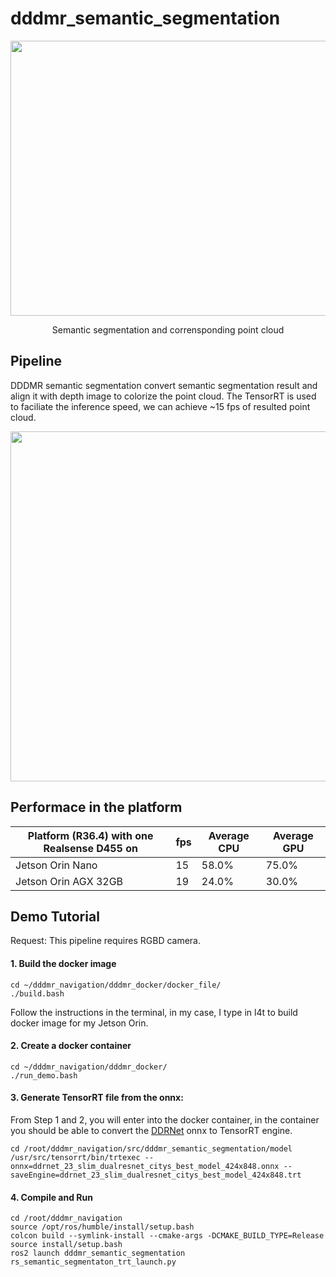 # dddmr_semantic_segmentation

<p align='center'>
    <img src="https://github.com/dfl-rlab/dddmr_documentation_materials/blob/main/dddmr_semantic_segmentation/dddmr_semantic_segmentation_to_pointcloud.gif" width="640" height="440"/><p align='center'>Semantic segmentation and corrensponding point cloud</p>
</p>

## Pipeline

DDDMR semantic segmentation convert semantic segmentation result and align it with depth image to colorize the point cloud.
The TensorRT is used to faciliate the inference speed, we can achieve ~15 fps of resulted point cloud.

<p align='center'>
    <img src="https://github.com/dfl-rlab/dddmr_documentation_materials/blob/main/dddmr_semantic_segmentation/dddmr%20semantic%20segmentation.png" width="780" height="560"/>
</p>

## Performace in the platform

| Platform (R36.4) with one Realsense D455 on                                 | fps   | Average CPU   | Average GPU  |
|-----------------------------------------------------------------------------|-------|---------------|--------------|
| Jetson Orin Nano                                                            | 15    | 58.0%         | 75.0%        |
| Jetson Orin AGX 32GB                                                        | 19    | 24.0%         | 30.0%        |

## Demo Tutorial

Request:
This pipeline requires RGBD camera.

#### 1. Build the docker image
```
cd ~/dddmr_navigation/dddmr_docker/docker_file/
./build.bash
```
Follow the instructions in the terminal, in my case, I type in l4t to build docker image for my Jetson Orin.

#### 2. Create a docker container
```
cd ~/dddmr_navigation/dddmr_docker/
./run_demo.bash
```

#### 3. Generate TensorRT file from the onnx:
From Step 1 and 2, you will enter into the docker container, in the container you should be able to convert the [DDRNet](https://github.com/ydhongHIT/DDRNet) onnx to TensorRT engine.
```
cd /root/dddmr_navigation/src/dddmr_semantic_segmentation/model
/usr/src/tensorrt/bin/trtexec --onnx=ddrnet_23_slim_dualresnet_citys_best_model_424x848.onnx --saveEngine=ddrnet_23_slim_dualresnet_citys_best_model_424x848.trt
```

#### 4. Compile and Run
```
cd /root/dddmr_navigation
source /opt/ros/humble/install/setup.bash
colcon build --symlink-install --cmake-args -DCMAKE_BUILD_TYPE=Release
source install/setup.bash
ros2 launch dddmr_semantic_segmentation rs_semantic_segmentaton_trt_launch.py
```

